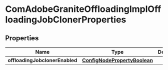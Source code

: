 
# ComAdobeGraniteOffloadingImplOffloadingJobClonerProperties

## Properties
Name | Type | Description | Notes
------------ | ------------- | ------------- | -------------
**offloadingJobclonerEnabled** | [**ConfigNodePropertyBoolean**](ConfigNodePropertyBoolean.md) |  |  [optional]



